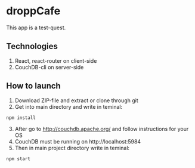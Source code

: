 # droppCafe
This app is a test-quest.

## Technologies
1. React, react-router on client-side
2. CouchDB-cli on server-side

## How to launch
1. Download ZIP-file and extract or clone through git
2. Get into main directory and write in teminal:
```sh
npm install
```
3. After go to http://couchdb.apache.org/ and follow instructions for your OS
4. CouchDB must be running on http://localhost:5984
5. Then in main project directory write in teminal:
```sh
npm start
```
